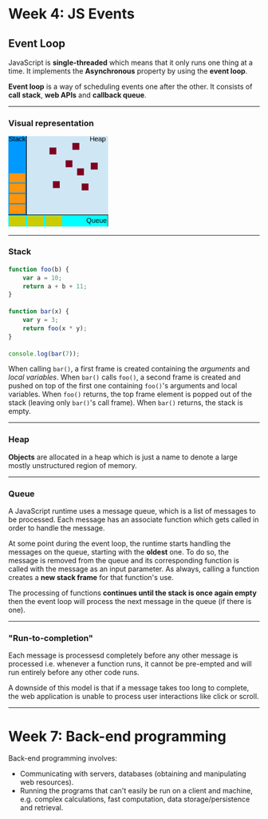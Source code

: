 # Week 4: JS Events

## Event Loop
JavaScript is **single-threaded** which means that it only runs one thing at a time. It implements the **Asynchronous** property by using the **event loop**.

**Event loop** is a way of scheduling events one after the other. It consists of **call stack**, **web APIs** and **callback queue**. 

---
### Visual representation
<img src="images/event_loop.png" width=200px>

---
### Stack

```JavaScript
function foo(b) {
    var a = 10;
    return a + b + 11;
}

function bar(x) {
    var y = 3;
    return foo(x * y);
} 

console.log(bar(7));
```
When calling `bar()`, a first frame is created containing the *arguments* and *local variables*. When `bar()` calls `foo()`, a second frame is created and pushed on top of the first one containing `foo()`'s arguments and local variables. When `foo()` returns, the top frame element is popped out of the stack (leaving only `bar()`'s call frame). When `bar()` returns, the stack is empty.

---
### Heap
**Objects** are allocated in a heap which is just a name to denote a large mostly unstructured region of memory.

---
### Queue
A JavaScript runtime uses a message queue, which is a list of messages to be processed. Each message has an associate function which gets called in order to handle the message.

At some point during the event loop, the runtime starts handling the messages on the queue, starting with the **oldest** one. To do so, the message is removed from the queue and its corresponding function is called with the message as an input parameter. As always, calling a function creates a **new stack frame** for that function's use.

The processing of functions **continues until the stack is once again empty** then the event loop will process the next message in the queue (if there is one). 

---
### "Run-to-completion"
Each message is processesd completely before any other message is processed i.e. whenever a function runs, it cannot be pre-empted and will run entirely before any other code runs.

A downside of this model is that if a message takes too long to complete, the web application is unable to process user interactions like click or scroll.


---
# Week 7: Back-end programming
Back-end programming involves:
- Communicating with servers, databases (obtaining and manipulating web resources).
- Running the programs that can't easily be run on a client and machine, e.g. complex calculations, fast computation, data storage/persistence and retrieval.